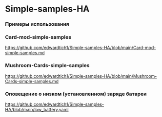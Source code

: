# Simple-samples-HA
### Примеры использования 

### Card-mod-simple-samples
https://github.com/edwardtich1/Simple-samples-HA/blob/main/Card-mod-simple-samples.md

### Mushroom-Cards-simple-samples
https://github.com/edwardtich1/Simple-samples-HA/blob/main/Mushroom-Cards-simple-samples.md

### Оповещение о низком (установленном) заряде батареи
https://github.com/edwardtich1/Simple-samples-HA/blob/main/low_battery.yaml

